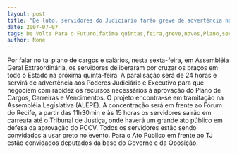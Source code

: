 ```yaml
---
layout: post
title: "De luto, servidores do Judiciário farão greve de advertência na quinta-feira por novo plano de cargos"
date: 2007-07-07
tags: De Volta Para o Futuro,fátima quintas,feira,greve,novos,Plano,servidores públicos
author: None
---
```


Por falar no tal plano de cargos e sal&aacute;rios, nesta sexta-feira, em Assembl&eacute;ia Geral Extraordin&aacute;ria, os servidores deliberaram por cruzar os bra&ccedil;os em todo o Estado na pr&oacute;xima quinta-feira. 
A paralisa&ccedil;&atilde;o ser&aacute; de 24 horas e servir&aacute; de advert&ecirc;ncia aos Poderes Judici&aacute;rio e Executivo para que negociem com rapidez os recursos necess&aacute;rios &agrave; aprova&ccedil;&atilde;o do Plano de Cargos, Carreiras e Vencimentos.
O projeto encontra-se em tramita&ccedil;&atilde;o na Assembl&eacute;ia Legislativa (ALEPE). 
A concentra&ccedil;&atilde;o ser&aacute; em frente ao F&oacute;rum do Recife, a partir das 11h30min e &agrave;s 15 horas os servidores sair&atilde;o em carreata at&eacute; o Tribunal de Justi&ccedil;a, onde haver&aacute; um grande ato p&uacute;blico em defesa da aprova&ccedil;&atilde;o do PCCV. 
Todos os servidores est&atilde;o sendo convidados a usar preto no evento.
Para o Ato P&uacute;blico em frente ao TJ est&atilde;o convidados deputados da base do Governo e da Oposi&ccedil;&atilde;o. 

 